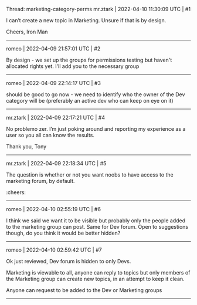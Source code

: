 Thread: marketing-category-perms
mr.ztark | 2022-04-10 11:30:09 UTC | #1

I can’t create a new topic in Marketing. Unsure if that is by design.

Cheers,
Iron Man

-------------------------

romeo | 2022-04-09 21:57:01 UTC | #2

By design - we set up the groups for permissions testing but haven't allocated rights yet. I'll add you to the necessary group

-------------------------

romeo | 2022-04-09 22:14:17 UTC | #3

should be good to go now - we need to identify who the owner of the Dev category will be (preferably an active dev who can keep on eye on it)

-------------------------

mr.ztark | 2022-04-09 22:17:21 UTC | #4

No problemo zer. I’m just poking around and reporting my experience as a user so you all can know the results.

Thank you,
Tony

-------------------------

mr.ztark | 2022-04-09 22:18:34 UTC | #5

The question is whether or not you want noobs to have access to the marketing forum, by default.

:cheers:

-------------------------

romeo | 2022-04-10 02:55:19 UTC | #6

I think we said we want it to be visible but probably only the people added to the marketing group can post. Same for Dev forum. Open to suggestions though, do you think it would be better hidden?

-------------------------

romeo | 2022-04-10 02:59:42 UTC | #7

Ok just reviewed, Dev forum is hidden to only Devs.

Marketing is viewable to all, anyone can reply to topics but only members of the Marketing group can create new topics, in an attempt to keep it clean.

Anyone can request to be added to the Dev or Marketing groups

-------------------------

